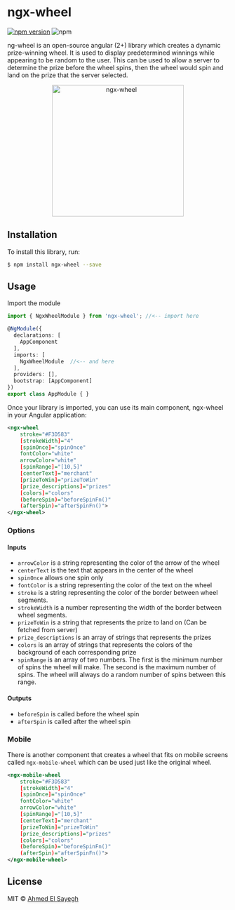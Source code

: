 # ngx-wheel

[![npm version](https://badge.fury.io/js/ngx-wheel.svg)](https://badge.fury.io/js/ngx-wheel)
![npm](https://img.shields.io/npm/dt/ngx-wheel.svg)

ng-wheel is an open-source angular (2+) library which creates a dynamic prize-winning wheel. It is used to display predetermined winnings while appearing to be random to the user. This can be used to allow a server to determine the prize before the wheel spins, then the wheel would spin and land on the prize that the server selected.

<p align="center">
  <img src="https://image.ibb.co/hXMnCz/Screen_Shot_2018_09_03_at_3_59_52_PM.png" alt="ngx-wheel" width="300" height="300">
</p>

## Installation

To install this library, run:

```bash
$ npm install ngx-wheel --save
```

## Usage

Import the module
```typescript
import { NgxWheelModule } from 'ngx-wheel'; //<-- import here

@NgModule({
  declarations: [
    AppComponent
  ],
  imports: [
    NgxWheelModule  //<-- and here
  ],
  providers: [],
  bootstrap: [AppComponent]
})
export class AppModule { }
```

Once your library is imported, you can use its main component, ngx-wheel in your Angular application:

```xml
<ngx-wheel
    stroke="#F3D583"
    [strokeWidth]="4"
    [spinOnce]="spinOnce"
    fontColor="white"
    arrowColor="white"
    [spinRange]="[10,5]"
    [centerText]="merchant"
    [prizeToWin]="prizeToWin"
    [prize_descriptions]="prizes"
    [colors]="colors"
    (beforeSpin)="beforeSpinFn()"
    (afterSpin)="afterSpinFn()">
</ngx-wheel>
```


### Options

#### Inputs
- `arrowColor` is a string representing the color of the arrow of the wheel
- `centerText` is the text that appears in the center of the wheel
- `spinOnce` allows one spin only
- `fontColor` is a string representing the color of the text on the wheel
- `stroke` is a string representing the color of the border between wheel segments.
- `strokeWidth` is a number representing the width of the border between wheel segments.
- `prizeToWin` is a string that represents the prize to land on (Can be fetched from server)
- `prize_descriptions` is an array of strings that represents the prizes
- `colors` is an array of strings that represents the colors of the background of each corresponding prize
- `spinRange` is an array of two numbers. The first is the minimum number of spins the wheel will make. The second is the maximum number of spins. The wheel will always do a random number of spins between this range.

#### Outputs
- `beforeSpin` is called before the wheel spin
- `afterSpin` is called after the wheel spin

### Mobile

There is another component that creates a wheel that fits on mobile screens called `ngx-mobile-wheel` which can be used just like the original wheel.
```xml
<ngx-mobile-wheel
    stroke="#F3D583"
    [strokeWidth]="4"
    [spinOnce]="spinOnce"
    fontColor="white"
    arrowColor="white"
    [spinRange]="[10,5]"
    [centerText]="merchant"
    [prizeToWin]="prizeToWin"
    [prize_descriptions]="prizes"
    [colors]="colors"
    (beforeSpin)="beforeSpinFn()"
    (afterSpin)="afterSpinFn()">
</ngx-mobile-wheel>
```

## License

MIT © [Ahmed El Sayegh](mailto:ahmedelsayegh7@gmail.com)
